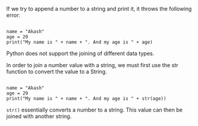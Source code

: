 If we try to append a number to a string and print it, it throws the following error:

<codeblock language="python" type="lesson">
<code>
name = "Akash"
age = 29
print("My name is " + name + ". And my age is " + age)
</code>
</codeblock>

Python does not support the joining of different data types.

In order to join a number value with a string, we must first use the str function to convert the value to a String.

<codeblock language="python" type="lesson">
<code>
name = "Akash"
age = 29
print("My name is " + name + ". And my age is " + str(age))
</code>
</codeblock>

`str()` essentially converts a number to a string. This value can then be joined with another string.